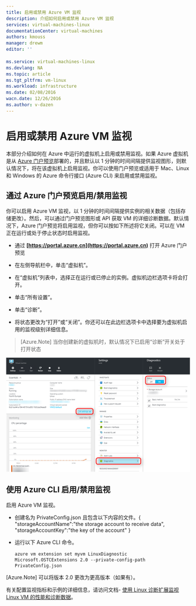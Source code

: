 ```yaml
---
title: 启用或禁用 Azure VM 监视
description: 介绍如何启用或禁用 Azure VM 监视
services: virtual-machines-linux
documentationCenter: virtual-machines
authors: kmouss
manager: drewm
editor: ''

ms.service: virtual-machines-linux
ms.devlang: NA
ms.topic: article
ms.tgt_pltfrm: vm-linux
ms.workload: infrastructure
ms.date: 02/08/2016
wacn.date: 12/26/2016
ms.author: v-dazen
---
```


# 启用或禁用 Azure VM 监视

本部分介绍如何在 Azure 中运行的虚拟机上启用或禁用监视。如果 Azure 虚拟机是从 [Azure 门户预览](https://portal.azure.cn)部署的，并且默认以 1 分钟的时间间隔提供监视图形，则默认情况下，将在该虚拟机上启用监视。你可以使用门户预览或适用于 Mac、Linux 和 Windows 的 Azure 命令行接口 (Azure CLI) 来启用或禁用监视。

## 通过 Azure 门户预览启用/禁用监视

你可以启用 Azure VM 监视，以 1 分钟的时间间隔提供实例的相关数据（包括存储更改）。然后，可以通过门户预览图形或 API 获取 VM 的详细诊断数据。默认情况下，Azure 门户预览将启用监视，但你可以按如下所述将它关闭。可以在 VM 正在运行或处于停止状态时启用监视。

- 通过 **[https://portal.azure.cn](https://portal.azure.cn)** 打开 Azure 门户预览

- 在左侧导航栏中，单击“虚拟机”。

- 在“虚拟机”列表中，选择正在运行或已停止的实例。虚拟机边栏选项卡将会打开。

- 单击“所有设置”。

- 单击“诊断”。

- 将状态更改为“打开”或“关闭”。你还可以在此边栏选项卡中选择要为虚拟机启用的监视级别详细信息。

>[Azure.Note] 当你创建新的虚拟机时，默认情况下已启用“诊断”开关处于打开状态

![通过 Azure 门户预览启用/禁用监视。][1]

## 使用 Azure CLI 启用/禁用监视

启用 Azure VM 监视。

- 创建名为 PrivateConfig.json 且包含以下内容的文件。{ "storageAccountName":"the storage account to receive data", "storageAccountKey":"the key of the account" }
- 运行以下 Azure CLI 命令。

    ```
    azure vm extension set myvm LinuxDiagnostic Microsoft.OSTCExtensions 2.0 --private-config-path PrivateConfig.json
    ```

[Azure.Note] 可以将版本 2.0 更改为更高版本（如果有）。

有关配置监视指标和示例的详细信息，请访问文档- [使用 Linux 诊断扩展监视 Linux VM 的性能和诊断数据](classic/diagnostic-extension.md)。

<!--Image references-->
[1]: ./media/vm-monitoring/portal-enable-disable.png

<!---HONumber=Mooncake_Quality_Review_1215_2016-->